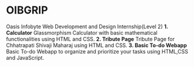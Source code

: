 # OIBGRIP
Oasis Infobyte Web Development and Design Internship(Level 2)
**1. Calculator**
Glassmorphism Calculator with basic mathematical functionalities using HTML and CSS.
**2. Tribute Page**
Tribute Page for Chhatrapati Shivaji Maharaj using HTML and CSS.
**3. Basic To-do Webapp**
Basic To-do Webapp to organize and prioritize your tasks using HTML,CSS and JavaScript.

